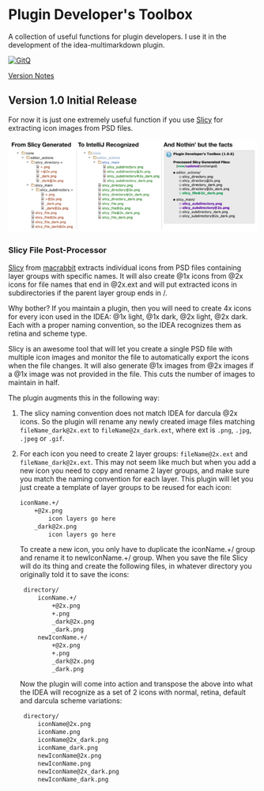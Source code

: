 # Plugin Developer's Toolbox

A collection of useful functions for plugin developers. I use it in the development of the
idea-multimarkdown plugin.

[![GitQ](https://gitq.com/badge.svg)](https://gitq.com/vsch/PluginDevelopersToolbox)

[Version Notes]

## Version 1.0 Initial Release

For now it is just one extremely useful function if you use [Slicy] for extracting icon images
from PSD files.

![Screen Shot sequence](assets/images/ScreenShot_sequence_4x.png)

### Slicy File Post-Processor

[Slicy] from [macrabbit] extracts individual icons from PSD files containing layer groups with
specific names. It will also create @1x icons from @2x icons for file names that end in @2x.ext
and will put extracted icons in subdirectories if the parent layer group ends in /.

Why bother? If you maintain a plugin, then you will need to create 4x icons for every icon used
in the IDEA: @1x light, @1x dark, @2x light, @2x dark. Each with a proper naming convention, so
the IDEA recognizes them as retina and scheme type.

Slicy is an awesome tool that will let you create a single PSD file with multiple icon images
and monitor the file to automatically export the icons when the file changes. It will also
generate @1x images from @2x images if a @1x image was not provided in the file. This cuts the
number of images to maintain in half.

The plugin augments this in the following way:

1. The slicy naming convention does not match IDEA for darcula @2x icons. So the plugin will
   rename any newly created image files matching `fileName_dark@2x.ext` to
   `fileName@2x_dark.ext`, where ext is `.png`, `.jpg`, `.jpeg` or `.gif`.

2. For each icon you need to create 2 layer groups: `fileName@2x.ext` and
   `fileName_dark@2x.ext`. This may not seem like much but when you add a new icon you need to
   copy and rename 2 layer groups, and make sure you match the naming convention for each layer.
   This plugin will let you just create a template of layer groups to be reused for each icon:

       iconName.+/
           +@2x.png
               icon layers go here
           _dark@2x.png
               icon layers go here

    To create a new icon, you only have to duplicate the iconName.+/ group and rename it to
    newIconName.+/ group. When you save the file Slicy will do its thing and create the
    following files, in whatever directory you originally told it to save the icons:

        directory/
            iconName.+/
                +@2x.png
                +.png
                _dark@2x.png
                _dark.png
            newIconName.+/
                +@2x.png
                +.png
                _dark@2x.png
                _dark.png

    Now the plugin will come into action and transpose the above into what the IDEA will
    recognize as a set of 2 icons with normal, retina, default and darcula scheme variations:

        directory/
            iconName@2x.png
            iconName.png
            iconName@2x_dark.png
            iconName_dark.png
            newIconName@2x.png
            newIconName.png
            newIconName@2x_dark.png
            newIconName_dark.png

[macrabbit]: http://www.macrabbit.com
[Slicy]: http://www.macrabbit.com/slicy    
[Version Notes]: /resources/META-INF/VERSION.md

